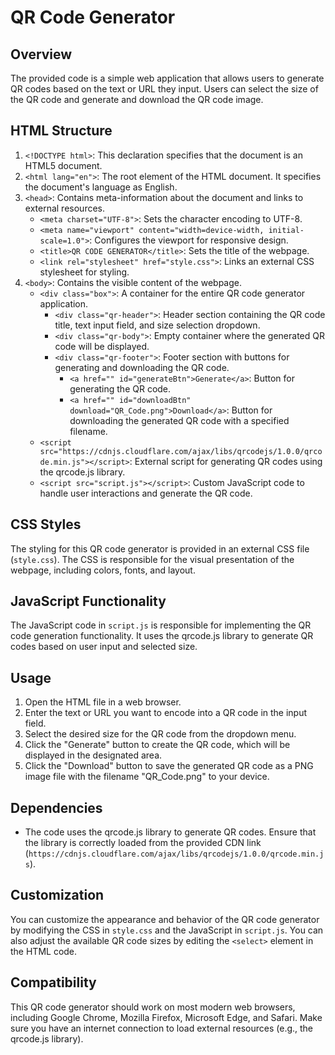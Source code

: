 # QR Code Generator

## Overview
The provided code is a simple web application that allows users to generate QR codes based on the text or URL they input. Users can select the size of the QR code and generate and download the QR code image.

## HTML Structure
1. `<!DOCTYPE html>`: This declaration specifies that the document is an HTML5 document.
2. `<html lang="en">`: The root element of the HTML document. It specifies the document's language as English.
3. `<head>`: Contains meta-information about the document and links to external resources.
   - `<meta charset="UTF-8">`: Sets the character encoding to UTF-8.
   - `<meta name="viewport" content="width=device-width, initial-scale=1.0">`: Configures the viewport for responsive design.
   - `<title>QR CODE GENERATOR</title>`: Sets the title of the webpage.
   - `<link rel="stylesheet" href="style.css">`: Links an external CSS stylesheet for styling.
4. `<body>`: Contains the visible content of the webpage.
   - `<div class="box">`: A container for the entire QR code generator application.
     - `<div class="qr-header">`: Header section containing the QR code title, text input field, and size selection dropdown.
     - `<div class="qr-body">`: Empty container where the generated QR code will be displayed.
     - `<div class="qr-footer">`: Footer section with buttons for generating and downloading the QR code.
       - `<a href="" id="generateBtn">Generate</a>`: Button for generating the QR code.
       - `<a href="" id="downloadBtn" download="QR_Code.png">Download</a>`: Button for downloading the generated QR code with a specified filename.
   - `<script src="https://cdnjs.cloudflare.com/ajax/libs/qrcodejs/1.0.0/qrcode.min.js"></script>`: External script for generating QR codes using the qrcode.js library.
   - `<script src="script.js"></script>`: Custom JavaScript code to handle user interactions and generate the QR code.

## CSS Styles
The styling for this QR code generator is provided in an external CSS file (`style.css`). The CSS is responsible for the visual presentation of the webpage, including colors, fonts, and layout.

## JavaScript Functionality
The JavaScript code in `script.js` is responsible for implementing the QR code generation functionality. It uses the qrcode.js library to generate QR codes based on user input and selected size.

## Usage
1. Open the HTML file in a web browser.
2. Enter the text or URL you want to encode into a QR code in the input field.
3. Select the desired size for the QR code from the dropdown menu.
4. Click the "Generate" button to create the QR code, which will be displayed in the designated area.
5. Click the "Download" button to save the generated QR code as a PNG image file with the filename "QR_Code.png" to your device.

## Dependencies
- The code uses the qrcode.js library to generate QR codes. Ensure that the library is correctly loaded from the provided CDN link (`https://cdnjs.cloudflare.com/ajax/libs/qrcodejs/1.0.0/qrcode.min.js`).

## Customization
You can customize the appearance and behavior of the QR code generator by modifying the CSS in `style.css` and the JavaScript in `script.js`. You can also adjust the available QR code sizes by editing the `<select>` element in the HTML code.

## Compatibility
This QR code generator should work on most modern web browsers, including Google Chrome, Mozilla Firefox, Microsoft Edge, and Safari. Make sure you have an internet connection to load external resources (e.g., the qrcode.js library).

